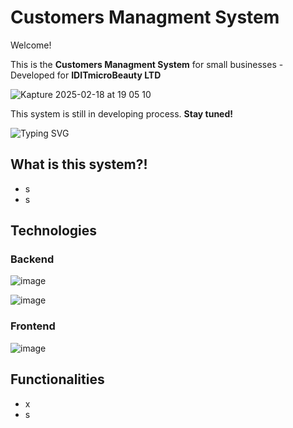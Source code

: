 # Customers Managment System

Welcome!

This is the **Customers Managment System** for small businesses - Developed for **IDITmicroBeauty LTD**

![Kapture 2025-02-18 at 19 05 10](https://github.com/user-attachments/assets/494a3f77-e6e2-4eaf-bd3a-da24f03b4770)

This system is still in developing process. **Stay tuned!**

![Typing SVG](https://readme-typing-svg.demolab.com?font=Fira+Code&size=22&pause=1000&color=F70000&width=435&lines=Hey%2C+I'm+Yarin!;Welcome+to+my+GitHub!)

## What is this system?!

- s
- s

## Technologies

### Backend

![image](https://github.com/user-attachments/assets/c529b099-56a7-4837-a8d2-dfb298078221)

![image](https://github.com/user-attachments/assets/e67cff2a-2318-4bac-bad6-3ba8097a8e89)

### Frontend

![image](https://github.com/user-attachments/assets/85948885-8f45-4083-8c2c-8b0a643e44af)

## Functionalities

- x
- s



